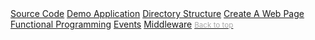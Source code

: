 <nav class="nav nav-pills flex-column">
    <a class="nav-link text-nowrap" href="#source-code">Source Code</a>
    <a class="nav-link text-nowrap" href="#demo-application">Demo Application</a>
    <a class="nav-link text-nowrap" href="#directory-structure">Directory Structure</a>
    <a class="nav-link text-nowrap" href="#create-a-web-page">Create A Web Page</a>
    <a class="nav-link text-nowrap" href="#functional-programming">Functional Programming</a>
    <a class="nav-link text-nowrap" href="#events">Events</a>
    <a class="nav-link text-nowrap" href="#middleware">Middleware</a>
    <a class="nav-link text-nowrap" href="#"><small style="color:#aaa;">Back to top</small></a>
</nav>
